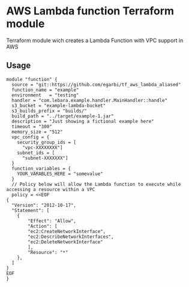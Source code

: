 AWS Lambda function Terraform module
====================================

Terraform module wich creates a Lambda Function with VPC support in AWS

Usage
-----

```hcl
module "function" {
  source = "git::https://github.com/egarbi/tf_aws_lambda_aliased"
  function_name = "example"
  environment   = "testing"
  handler = "com.lebara.example.handler.MainHandler::handle"
  s3_bucket = "example-lambda-bucket"
  s3_builds_prefix = "builds/"
  build_path = "../target/example-1.jar"
  description = "Just showing a fictional example here"
  timeout = "300"
  memory_size = "512"
  vpc_config = {
    security_group_ids = [
      "vpc-XXXXXXXX"]
    subnet_ids = [
      "subnet-XXXXXXX"]
  }
  function_variables = {
    YOUR_VARABLES_HERE = "somevalue"
  }
  // Policy below will allow the Lambda function to execute while accessing a resource within a VPC
  policy = <<EOF
{
  "Version": "2012-10-17",
  "Statement": [
    {
        "Effect": "Allow",
        "Action": [
        "ec2:CreateNetworkInterface",
        "ec2:DescribeNetworkInterfaces",
        "ec2:DeleteNetworkInterface"
        ],
        "Resource": "*"
    },
  ]
}
EOF
}
```
